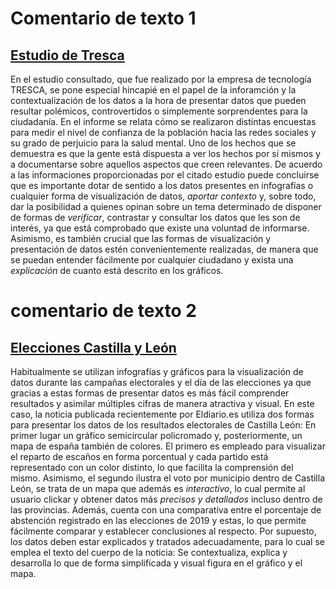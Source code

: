 # Comentario de texto 1
##  [Estudio de Tresca](https://trescaproject.eu/2021/10/07/are-social-media-harmful-yes-say-most-europeans-but-its-complicated/)
 En el estudio consultado, que fue realizado por la empresa de tecnología TRESCA, se pone especial hincapié en el papel de la inforamción y la contextualización de los datos a la hora de presentar datos que pueden resultar polémicos, controvertidos o simplemente sorprendentes para la ciudadanía. En el informe se relata cómo se realizaron distintas encuestas para medir el nivel de confianza de la población hacia las redes sociales y su grado de perjuicio para la salud mental. Uno de los hechos que se demuestra es que la gente está dispuesta a ver los hechos por sí mismos y a documentarse sobre aquellos aspectos que creen relevantes. De acuerdo a las informaciones proporcionadas por el citado estudio puede concluirse que es importante dotar de sentido a los datos presentes en infografías o cualquier forma de visualización de datos, *aportar contexto* y, sobre todo, dar la posibilidad a quienes opinan sobre un tema determinado de disponer de formas de *verificar*, contrastar y consultar los datos que les son de interés, ya que está comprobado que existe una voluntad de informarse. Asimismo, es también crucial que las formas de visualización y presentación de datos estén convenientemente realizadas, de manera que se puedan entender fácilmente por cualquier ciudadano y exista una *explicación* de cuanto está descrito en los gráficos.
  
# comentario de texto 2
## [Elecciones Castilla y León](https://www.eldiario.es/castilla-y-leon/pp-gana-elecciones-castilla-leon-35-escrutado-necesita-extrema-derecha-gobernar_1_8743899.html)
Habitualmente se utilizan infografías y gráficos para la visualización de datos durante las campañas electorales y el día de las elecciones ya que gracias a estas formas de presentar datos es más fácil comprender resultados y asimilar múltiples cifras de manera atractiva y visual. En este caso, la noticia publicada recientemente por Eldiario.es utiliza dos formas para presentar los datos de los resultados electorales de Castilla León: En primer lugar un gráfico semicircular policromado y, posteriormente, un mapa de españa también de colores. El primero es empleado para visualizar el reparto de escaños en forma porcentual y cada partido está representado con un color distinto, lo que facilita la comprensión del mismo. Asimismo, el segundo ilustra el voto por municipio dentro de Castilla León, se trata de un mapa que además es *interactivo*, lo cual permite al usuario clickar y obtener datos más *precisos y detallados* incluso dentro de las provincias. Además, cuenta con una comparativa entre el porcentaje de abstención registrado en las elecciones de 2019 y estas, lo que permite fácilmente comparar y establecer conclusiones al respecto. Por supuesto, los datos deben estar explicados y tratados adecuadamente, para lo cual se emplea el texto del cuerpo de la noticia: Se contextualiza, explica y desarrolla lo que de forma simplificada y visual figura en el gráfico y el mapa. 
